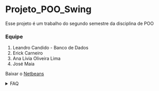 # Projeto_POO_Swing

Esse projeto é um trabalho do segundo semestre da disciplina de POO 

### Equipe
1. Leandro Candido - Banco de Dados
2. Erick Carneiro
3. Ana Lívia Oliveira Lima
4. José Maia

Baixar o [Netbeans](https://netbeans.apache.org/download/nb19/)

<details>
  <summary>FAQ</summary>
  
+ <details>
  <summary>Como acessar nosso banco de dados?</summary>
  &nbsp &nbsp &nbsp 1. Entre nesse site: "phpmyadmin.co"
  <br>
  &nbsp &nbsp &nbsp 2. Na barra de host, digite: "sql10.freesqldatabase.com"
  <br>
  &nbsp &nbsp &nbsp 3. Na barra de usuário, digite: "sql10656686"
  <br>
  &nbsp &nbsp &nbsp 4. Na barra de senha, digite: "IrfCARGKYh"
  </details>

+ <details>
  <summary>Pra que criar um pull request ao invés de mandar tudo direto na Main como sempre?</summary>
  &nbsp &nbsp &nbsp Para não ter problema na hora de mandar alguma mudança para o repositório principal
  </details>
  
+ <details>
  <summary>Como criar um Pull Request?</summary>
  &nbsp &nbsp &nbsp 1. Faça um fork do nosso repositório
  <br>
  <p>&nbsp &nbsp &nbsp 2. Faça um "clone" dele no seu computador: "git clone https://github.com/(seu nome de usuario)/Projeto_POO_Swing(ou outro nome que tenha colocado no seu fork).git"</p>
  <b>&nbsp &nbsp &nbsp Depois de criar um clone</b>
  <br>
  &nbsp &nbsp &nbsp 3. Entre na pasta onde tenha feito o fork e abra o git bash 
  <br>
  &nbsp &nbsp &nbsp 4. Crie uma nova branch com esse comando: "git checkout -b (nome da branch que você vai criar)"
  <br>
  <p>&nbsp &nbsp &nbsp 5. Depois, chame essa branch para a main do repositório principal: "git remote add upstream https://github.com/marshfellow42/Projeto_POO_Swing"</p>
  <b>&nbsp &nbsp &nbsp Quando for fazer um push para a sua branch</b>
  <br>
  &nbsp &nbsp &nbsp 6. Adicione todos os arquivos modificados: "git add . && git status"
  <br>
  &nbsp &nbsp &nbsp 7. Faça um commit: "git commit"
  <br>
  <p> &nbsp &nbsp &nbsp 8. Faça um push para a sua branch: "git push -u origin (nome da branch que você criou)"</p>
  <b>&nbsp &nbsp &nbsp Quando for fazer um pull request para a main</b>
  <br>
  &nbsp &nbsp &nbsp 9. Entre no repositório onde havia feito um fork
  <br>
  &nbsp &nbsp &nbsp 10. Lá dentro vai aparecer algo como "Compare and Pull Request", lá você poderá fazer o pull request para o nosso repositório
  </details>
</details>
